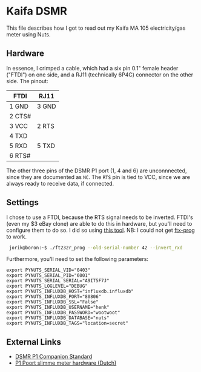 # Kaifa DSMR

This file describes how I got to read out my Kaifa MA 105 electricity/gas meter
using Nuts.

## Hardware

In essence, I crimped a cable, which had a six pin 0.1" female header ("FTDI")
on one side, and a RJ11 (technically 6P4C) connector on the other side. The
pinout:

FTDI   | RJ11
-------|------
1 GND  | 3 GND
2 CTS# |
3 VCC  | 2 RTS
4 TXD  |
5 RXD  | 5 TXD 
6 RTS# |

The other three pins of the DSMR P1 port (1, 4 and 6) are unconnnected, since
they are documented as `NC`. The `RTS` pin is tied to VCC, since we are always
ready to receive data, if connected.

## Settings

I chose to use a FTDI, because the RTS signal needs to be inverted. FTDI's (even
my $3 eBay clone) are able to do this in hardware, but you'll need to configure
them to do so. I did so using [this tool](http://rtr.ca/ft232r/). NB: I could
not get [ftx-prog](https://github.com/richardeoin/ftx-prog) to work.

```bash
 jorik@boron:~$ ./ft232r_prog --old-serial-number 42 --invert_rxd
```

Furthermore, you'll need to set the following parameters:
```
export PYNUTS_SERIAL_VID="0403"
export PYNUTS_SERIAL_PID="6001"
export PYNUTS_SERIAL_SERIAL="A9IT5F7J"
export PYNUTS_LOGLEVEL="DEBUG"
export PYNUTS_INFLUXDB_HOST="influxdb.influxdb"
export PYNUTS_INFLUXDB_PORT="80806"
export PYNUTS_INFLUXDB_SSL="False"
export PYNUTS_INFLUXDB_USERNAME="henk"
export PYNUTS_INFLUXDB_PASSWORD="wootwoot"
export PYNUTS_INFLUXDB_DATABASE="nuts"
export PYNUTS_INFLUXDB_TAGS="location=secret"
```

## External Links
* [DSMR P1 Companion Standard](http://www.netbeheernederland.nl/themas/hotspot/hotspot-documenten/?dossierid=11010056&title=Slimme%20meter&onderdeel=Documenten)
* [P1 Poort slimme meter hardware (Dutch)](http://domoticx.com/p1-poort-slimme-meter-hardware/)
